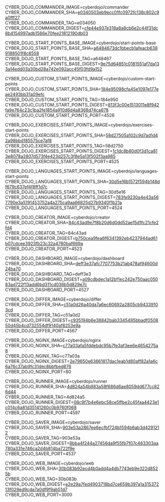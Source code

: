 
CYBER_DOJO_COMMANDER_IMAGE=cyberdojo/commander  
CYBER_DOJO_COMMANDER_SHA=[e0340503eb9ecc01fc0972fc138c802c9a0fff27](https://github.com/cyber-dojo/commander/commit/e0340503eb9ecc01fc0972fc138c802c9a0fff27)  
CYBER_DOJO_COMMANDER_TAG=e034050  
CYBER_DOJO_COMMANDER_DIGEST=[cfe44e937e318a8a8cb6e2c44f31dc8b4154997adb1566e70fee21812190db03](https://hub.docker.com/layers/cyberdojo/commander/e034050/images/sha256-cfe44e937e318a8a8cb6e2c44f31dc8b4154997adb1566e70fee21812190db03)  

CYBER_DOJO_START_POINTS_BASE_IMAGE=cyberdojo/start-points-base  
CYBER_DOJO_START_POINTS_BASE_SHA=[a6484673dc1bbecb1afeacb6389188501f8c8558](https://github.com/cyber-dojo/start-points-base/commit/a6484673dc1bbecb1afeacb6389188501f8c8558)  
CYBER_DOJO_START_POINTS_BASE_TAG=a648467  
CYBER_DOJO_START_POINTS_BASE_DIGEST=[9e75d64851c0181551af7da133a14edd03a30bd28a742e092acc45f03fd9a152](https://hub.docker.com/layers/cyberdojo/start-points-base/a648467/images/sha256-9e75d64851c0181551af7da133a14edd03a30bd28a742e092acc45f03fd9a152)  

CYBER_DOJO_CUSTOM_START_POINTS_IMAGE=cyberdojo/custom-start-points  
CYBER_DOJO_CUSTOM_START_POINTS_SHA=[184e95098cfa45e1097e177eae2493bb31a09efc](https://github.com/cyber-dojo/custom-start-points/commit/184e95098cfa45e1097e177eae2493bb31a09efc)  
CYBER_DOJO_CUSTOM_START_POINTS_TAG=184e950  
CYBER_DOJO_CUSTOM_START_POINTS_DIGEST=[813f3c00e1513011e8f942fa9e764c23c1ba2fe1854a910d6d4a8368d74ca678](https://hub.docker.com/layers/cyberdojo/custom-start-points/184e950/images/sha256-813f3c00e1513011e8f942fa9e764c23c1ba2fe1854a910d6d4a8368d74ca678)  
CYBER_DOJO_CUSTOM_START_POINTS_PORT=4526  

CYBER_DOJO_EXERCISES_START_POINTS_IMAGE=cyberdojo/exercises-start-points  
CYBER_DOJO_EXERCISES_START_POINTS_SHA=[58d27505a102c9d7ad1d42a98bbd185575ce7af8](https://github.com/cyber-dojo/exercises-start-points/commit/58d27505a102c9d7ad1d42a98bbd185575ce7af8)  
CYBER_DOJO_EXERCISES_START_POINTS_TAG=58d2750  
CYBER_DOJO_EXERCISES_START_POINTS_DIGEST=[1c1dc8b80d0f3d1ca813e8078a2807d573f4e423d257c3f8e5a13f502f3aa985](https://hub.docker.com/layers/cyberdojo/exercises-start-points/58d2750/images/sha256-1c1dc8b80d0f3d1ca813e8078a2807d573f4e423d257c3f8e5a13f502f3aa985)  
CYBER_DOJO_EXERCISES_START_POINTS_PORT=4525  

CYBER_DOJO_LANGUAGES_START_POINTS_IMAGE=cyberdojo/languages-start-points  
CYBER_DOJO_LANGUAGES_START_POINTS_SHA=[30d5e16b1572f594b148df679c637ef4f8ff1d7c](https://github.com/cyber-dojo/languages-start-points/commit/30d5e16b1572f594b148df679c637ef4f8ff1d7c)  
CYBER_DOJO_LANGUAGES_START_POINTS_TAG=30d5e16  
CYBER_DOJO_LANGUAGES_START_POINTS_DIGEST=[783fe9230a4e43a567790e3a5191453752a4a275ca9aa66825d27b9340f1b21a](https://hub.docker.com/layers/cyberdojo/languages-start-points/30d5e16/images/sha256-783fe9230a4e43a567790e3a5191453752a4a275ca9aa66825d27b9340f1b21a)  
CYBER_DOJO_LANGUAGES_START_POINTS_PORT=4524  

CYBER_DOJO_CREATOR_IMAGE=cyberdojo/creator  
CYBER_DOJO_CREATOR_SHA=[84c43ad9e7f8b20d6d0dd52ae15d1fc21cfe2fd4](https://gitlab.com/cyber-dojo/creator/-/commit/84c43ad9e7f8b20d6d0dd52ae15d1fc21cfe2fd4)  
CYBER_DOJO_CREATOR_TAG=84c43ad  
CYBER_DOJO_CREATOR_DIGEST=[b750cea9fea6f6341392eb4237944ad61b07cdcee3923fb23c32a4780baf669a](https://hub.docker.com/layers/cyberdojo/creator/84c43ad/images/sha256-b750cea9fea6f6341392eb4237944ad61b07cdcee3923fb23c32a4780baf669a)  
CYBER_DOJO_CREATOR_PORT=4523  

CYBER_DOJO_DASHBOARD_IMAGE=cyberdojo/dashboard  
CYBER_DOJO_DASHBOARD_SHA=[deff3e37afc7707753b21ab478af94600d24ba70](https://github.com/cyber-dojo/dashboard/commit/deff3e37afc7707753b21ab478af94600d24ba70)  
CYBER_DOJO_DASHBOARD_TAG=deff3e3  
CYBER_DOJO_DASHBOARD_DIGEST=[a09cdbdec1a12bf1ec242e750aac05083ad722f13add6bd311cd036b5d829e7c](https://hub.docker.com/layers/cyberdojo/dashboard/deff3e3/images/sha256-a09cdbdec1a12bf1ec242e750aac05083ad722f13add6bd311cd036b5d829e7c)  
CYBER_DOJO_DASHBOARD_PORT=4527  

CYBER_DOJO_DIFFER_IMAGE=cyberdojo/differ  
CYBER_DOJO_DIFFER_SHA=[c51a0d26a40da7a6ec60692a2805cb94339103cd](https://github.com/cyber-dojo/differ/commit/c51a0d26a40da7a6ec60692a2805cb94339103cd)  
CYBER_DOJO_DIFFER_TAG=c51a0d2  
CYBER_DOJO_DIFFER_DIGEST=[c935194b6e38842bab3345495bbadf050850d45b4cd732554df9140af8253e9a](https://hub.docker.com/layers/cyberdojo/differ/c51a0d2/images/sha256-c935194b6e38842bab3345495bbadf050850d45b4cd732554df9140af8253e9a)  
CYBER_DOJO_DIFFER_PORT=4567  

CYBER_DOJO_NGINX_IMAGE=cyberdojo/nginx  
CYBER_DOJO_NGINX_SHA=[c77a03afa5fddebdc95b7fe3af3ee6e4654275a8](https://github.com/cyber-dojo/nginx/commit/c77a03afa5fddebdc95b7fe3af3ee6e4654275a8)  
CYBER_DOJO_NGINX_TAG=c77a03a  
CYBER_DOJO_NGINX_DIGEST=[2e79650e63661817dac1eab1d80aff82a1a6c6a76c37ab9fc31dec8bbfbed876](https://hub.docker.com/layers/cyberdojo/nginx/c77a03a/images/sha256-2e79650e63661817dac1eab1d80aff82a1a6c6a76c37ab9fc31dec8bbfbed876)  
CYBER_DOJO_NGINX_PORT=80  

CYBER_DOJO_RUNNER_IMAGE=cyberdojo/runner  
CYBER_DOJO_RUNNER_SHA=[4d824a54b883a58f686d6ae8059dd677cc826d44](https://github.com/cyber-dojo/runner/commit/4d824a54b883a58f686d6ae8059dd677cc826d44)  
CYBER_DOJO_RUNNER_TAG=4d824a5  
CYBER_DOJO_RUNNER_DIGEST=[08c9f7b4e6ebc58ce5ffbe2c45faa4423e1c014c6a81d35141260c0b9760f068](https://hub.docker.com/layers/cyberdojo/runner/4d824a5/images/sha256-08c9f7b4e6ebc58ce5ffbe2c45faa4423e1c014c6a81d35141260c0b9760f068)  
CYBER_DOJO_RUNNER_PORT=4597  

CYBER_DOJO_SAVER_IMAGE=cyberdojo/saver  
CYBER_DOJO_SAVER_SHA=[903e53a2867ee6ecfbf724b1594b6ab3d4291212](https://github.com/cyber-dojo/saver/commit/903e53a2867ee6ecfbf724b1594b6ab3d4291212)  
CYBER_DOJO_SAVER_TAG=903e53a  
CYBER_DOJO_SAVER_DIGEST=[8bba4f244a27456da9f55fb7f07c463303aa780a331e746ca2d4b814ba722f9e](https://hub.docker.com/layers/cyberdojo/saver/903e53a/images/sha256-8bba4f244a27456da9f55fb7f07c463303aa780a331e746ca2d4b814ba722f9e)  
CYBER_DOJO_SAVER_PORT=4537  

CYBER_DOJO_WEB_IMAGE=cyberdojo/web  
CYBER_DOJO_WEB_SHA=[30b083b92ecd4b0add4a4db7743eb9e322d8525b](https://github.com/cyber-dojo/web/commit/30b083b92ecd4b0add4a4db7743eb9e322d8525b)  
CYBER_DOJO_WEB_TAG=30b083b  
CYBER_DOJO_WEB_DIGEST=[e2e29a7fed4903718bd7ce659b397a1a31537213f028ed9cda7a0df9f9ab51d7](https://hub.docker.com/layers/cyberdojo/web/30b083b/images/sha256-e2e29a7fed4903718bd7ce659b397a1a31537213f028ed9cda7a0df9f9ab51d7)  
CYBER_DOJO_WEB_PORT=3000  
